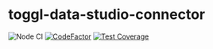 # toggl-data-studio-connector

![Node CI](https://github.com/omjadas/toggl-data-studio-connector/workflows/Node%20CI/badge.svg?branch=master)
[![CodeFactor](https://www.codefactor.io/repository/github/omjadas/toggl-data-studio-connector/badge)](https://www.codefactor.io/repository/github/omjadas/toggl-data-studio-connector)
[![Test Coverage](https://api.codeclimate.com/v1/badges/c5a07b3f56f040bc5f2e/test_coverage)](https://codeclimate.com/github/omjadas/toggl-data-studio-connector/test_coverage)
